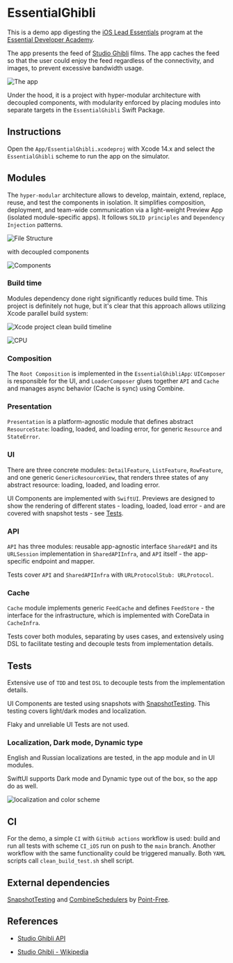 # EssentialGhibli

This is a demo app digesting the [iOS Lead Essentials](https://iosacademy.essentialdeveloper.com/p/ios-lead-essentials/) program at the [Essential Developer Academy](https://www.essentialdeveloper.com).

The app presents the feed of [Studio Ghibli](https://en.wikipedia.org/wiki/Studio_Ghibli) films. The app caches the feed so that the user could enjoy the feed regardless of the connectivity, and images, to prevent excessive bandwidth usage.

![The app](./Docs/app.png)

Under the hood, it is a project with hyper-modular architecture with decoupled components, with modularity enforced by placing modules into separate targets in the `EssentialGhibli` Swift Package.

## Instructions

Open the `App/EssentialGhibli.xcodeproj` with Xcode 14.x and select the `EssentialGhibli` scheme to run the app on the simulator.

## Modules

The `hyper-modular` architecture allows to develop, maintain, extend, replace, reuse, and test the components in isolation. It simplifies composition, deployment, and team-wide communication via a light-weight Preview App (isolated module-specific apps). It follows `SOLID principles` and `Dependency Injection` patterns.

![File Structure](./Docs/structure.png)

with decoupled components

![Components](./Docs/components.png)

### Build time

Modules dependency done right significantly reduces build time. This project is definitely not huge, but it's clear that this approach allows utilizing Xcode parallel build system:

![Xcode project clean build timeline](./Docs/build_timeline.png)

![CPU](./Docs/cpu.png)

### Composition

The `Root Composition` is implemented in the `EssentialGhibliApp`: `UIComposer` is responsible for the UI, and `LoaderComposer` glues together `API` and `Cache` and manages async behavior (Cache is sync) using Combine.

### Presentation

`Presentation` is a platform-agnostic module that defines abstract `ResourceState`: loading, loaded, and loading error, for generic `Resource` and `StateError`.

### UI

There are three concrete modules: `DetailFeature`, `ListFeature`, `RowFeature`, and one generic `GenericResourceView`, that renders three states of any abstract resource: loading, loaded, and loading error.

UI Components are implemented with `SwiftUI`. Previews are designed to show the rendering of different states - loading, loaded, load error - and are covered with snapshot tests - see [Tests](#tests).

### API

`API` has three modules: reusable app-agnostic interface `SharedAPI` and its `URLSession` implementation in `SharedAPIInfra`, and `API` itself - the app-specific endpoint and mapper.

Tests cover `API` and `SharedAPIInfra` with `URLProtocolStub: URLProtocol`.

### Cache

`Cache` module implements generic `FeedCache` and defines `FeedStore` - the interface for the infrastructure, which is implemented with CoreData in `CacheInfra`.

Tests cover both modules, separating by uses cases, and extensively using DSL to facilitate testing and decouple tests from implementation details.

## Tests

Extensive use of `TDD` and test `DSL` to decouple tests from the implementation details.

UI Components are tested using snapshots with [SnapshotTesting](https://github.com/pointfreeco/swift-snapshot-testing). This testing covers light/dark modes and localization.

Flaky and unreliable UI Tests are not used.

### Localization, Dark mode, Dynamic type

English and Russian localizations are tested, in the app module and in UI modules.

SwiftUI supports Dark mode and Dynamic type out of the box, so the app do as well. 

![localization and color scheme](./Docs/localization_and_color_scheme.png)

## CI

For the demo, a simple `CI` with `GitHub actions` workflow is used: build and run all tests with scheme `CI_iOS` run on push to the `main` branch. Another workflow with the same functionality could be triggered manually. Both `YAML` scripts call `clean_build_test.sh` shell script.

## External dependencies

[SnapshotTesting](https://github.com/pointfreeco/swift-snapshot-testing) and [CombineSchedulers](https://github.com/pointfreeco/combine-schedulers) by [Point-Free](https://github.com/pointfreeco).

## References

* [Studio Ghibli API](https://ghibliapi.herokuapp.com/#)

* [Studio Ghibli - Wikipedia](https://en.wikipedia.org/wiki/Studio_Ghibli)
